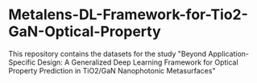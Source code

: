 # Metalens-DL-Framework-for-Tio2-GaN-Optical-Property
This repository contains the datasets for the study "Beyond Application-Specific Design: A Generalized Deep Learning Framework for Optical Property Prediction in TiO2/GaN Nanophotonic Metasurfaces"
